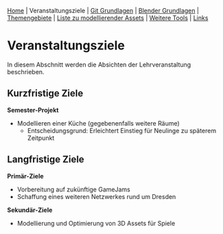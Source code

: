 [Home](../README.md)
| Veranstaltungsziele
| [Git Grundlagen](./git_grundlagen.md)
| [Blender Grundlagen](./blender_grundlagen.md)
| [Themengebiete](./themengebiete.md)
| [Liste zu modellierender Assets](./asset_liste.md)
| [Weitere Tools](./tools.md)
| [Links](./links.md)

# Veranstaltungsziele

In diesem Abschnitt werden die Absichten der Lehrveranstaltung beschrieben.

## Kurzfristige Ziele

<b>Semester-Projekt</b>
- Modellieren einer Küche (gegebenenfalls weitere Räume)
    - Entscheidungsgrund: Erleichtert Einstieg für Neulinge zu späterem Zeitpunkt 

## Langfristige Ziele

<b>Primär-Ziele</b>
- Vorbereitung auf zukünftige GameJams
- Schaffung eines weiteren Netzwerkes rund um Dresden

<b>Sekundär-Ziele</b>
- Modellierung und Optimierung von 3D Assets für Spiele
